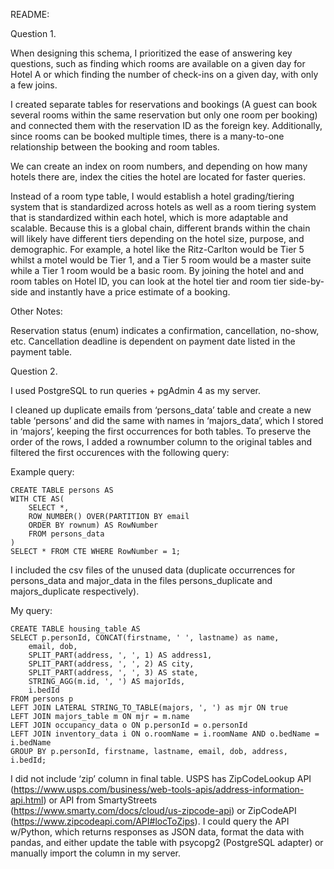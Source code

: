 README: 

Question 1.

When designing this schema, I prioritized the ease of answering key questions, such as finding which rooms are available on a given day for Hotel A or which finding the number of check-ins on a given day, with only a few joins. 

I created separate tables for reservations and bookings (A guest can book several rooms within the same reservation but only one room per booking) and connected them with the reservation ID as the foreign key. Additionally, since rooms can be booked multiple times, there is a many-to-one relationship between the booking and room tables. 

We can create an index on room numbers, and depending on how many hotels there are, index the cities the hotel are located for faster queries. 

Instead of a room type table, I would establish a hotel grading/tiering system that is standardized across hotels as well as a room tiering system that is standardized within each hotel, which is more adaptable and scalable. Because this is a global chain, different brands within the chain will likely have different tiers depending on the hotel size, purpose, and demographic.  For example, a hotel like the Ritz-Carlton would be Tier 5 whilst a motel would be Tier 1, and a Tier 5 room would be a master suite while a Tier 1 room would be a basic room. By joining the hotel and and room tables on Hotel ID, you can look at the hotel tier and room tier side-by-side and instantly have a price estimate of a booking.

Other Notes:

Reservation status (enum) indicates a confirmation, cancellation, no-show, etc. Cancellation deadline is dependent on payment date listed in the payment table.

Question 2.

I used PostgreSQL to run queries + pgAdmin 4 as my server. 

I cleaned up duplicate emails from ‘persons_data’ table and create a new table ‘persons’ and did the same with names in ‘majors_data’, which I stored in ‘majors’, keeping the first occurrences for both tables. To preserve the order of the rows, I added a rownumber column to the original tables and filtered the first occurences with the following query: 

Example query:
```
CREATE TABLE persons AS
WITH CTE AS(
	SELECT *,
	ROW_NUMBER() OVER(PARTITION BY email
	ORDER BY rownum) AS RowNumber
	FROM persons_data
)
SELECT * FROM CTE WHERE RowNumber = 1;
```
I included the csv files of the unused data (duplicate occurrences for persons_data and major_data in the files persons_duplicate and majors_duplicate respectively). 

My query:
```
CREATE TABLE housing_table AS
SELECT p.personId, CONCAT(firstname, ' ', lastname) as name, 
	email, dob,
	SPLIT_PART(address, ', ', 1) AS address1,
	SPLIT_PART(address, ', ', 2) AS city,
	SPLIT_PART(address, ', ', 3) AS state,
	STRING_AGG(m.id, ', ') AS majorIds,
	i.bedId
FROM persons p
LEFT JOIN LATERAL STRING_TO_TABLE(majors, ', ') as mjr ON true
LEFT JOIN majors_table m ON mjr = m.name
LEFT JOIN occupancy_data o ON p.personId = o.personId
LEFT JOIN inventory_data i ON o.roomName = i.roomName AND o.bedName = i.bedName
GROUP BY p.personId, firstname, lastname, email, dob, address, i.bedId;
```

I did not include ‘zip’ column in final table. USPS has ZipCodeLookup API (https://www.usps.com/business/web-tools-apis/address-information-api.html) or API from SmartyStreets (https://www.smarty.com/docs/cloud/us-zipcode-api) or ZipCodeAPI (https://www.zipcodeapi.com/API#locToZips).
I could query the API w/Python, which returns responses as JSON data, format the data with pandas, and either update the table with psycopg2 (PostgreSQL adapter) or manually import the column in my server. 
